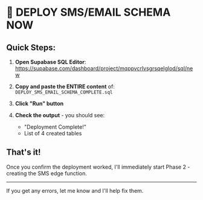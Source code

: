 # 🚀 DEPLOY SMS/EMAIL SCHEMA NOW

## Quick Steps:

1. **Open Supabase SQL Editor**:
   https://supabase.com/dashboard/project/mqppvcrlvsgrsqelglod/sql/new

2. **Copy and paste the ENTIRE content** of:
   `DEPLOY_SMS_EMAIL_SCHEMA_COMPLETE.sql`

3. **Click "Run" button**

4. **Check the output** - you should see:
   - "Deployment Complete!"
   - List of 4 created tables

## That's it! 

Once you confirm the deployment worked, I'll immediately start Phase 2 - creating the SMS edge function.

---

If you get any errors, let me know and I'll help fix them.